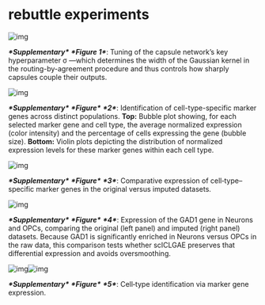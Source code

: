 # rebuttle experiments
![img](file:1.png)

***\*Supplementary\**** ***\*Figure 1\****: Tuning of the capsule network’s key hyperparameter σ —which determines the width of the Gaussian kernel in the routing-by-agreement procedure and thus controls how sharply capsules couple their outputs.

![img](file:///C:\Users\DELL\AppData\Local\Temp\ksohtml29328\wps15.jpg) 

***\*Supplementary\**** ***\*Figure\**** ***\*2\****: Identification of cell-type-specific marker genes across distinct populations.
**Top:** Bubble plot showing, for each selected marker gene and cell type, the average normalized expression (color intensity) and the percentage of cells expressing the gene (bubble size).
**Bottom:** Violin plots depicting the distribution of normalized expression levels for these marker genes within each cell type.

![img](file:///C:\Users\DELL\AppData\Local\Temp\ksohtml29328\wps16.jpg) 

***\*Supplementary\**** ***\*Figure\**** ***\*3\****: Comparative expression of cell‐type–specific marker genes in the original versus imputed datasets.

![img](file:///C:\Users\DELL\AppData\Local\Temp\ksohtml29328\wps17.png)

***\*Supplementary\**** ***\*Figure\**** ***\*4\****: Expression of the GAD1 gene in Neurons and OPCs, comparing the original (left panel) and imputed (right panel) datasets. Because GAD1 is significantly enriched in Neurons versus OPCs in the raw data, this comparison tests whether scICLGAE preserves that differential expression and avoids oversmoothing.

![img](file:///C:\Users\DELL\AppData\Local\Temp\ksohtml29328\wps18.jpg)![img](file:///C:\Users\DELL\AppData\Local\Temp\ksohtml29328\wps19.jpg) 

***\*Supplementary\**** ***\*Figure\**** ***\*5\****: Cell‐type identification via marker gene expression.

 
